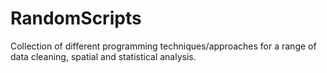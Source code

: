 # RandomScripts
Collection of different programming techniques/approaches for a range of data cleaning, spatial and statistical analysis. 
